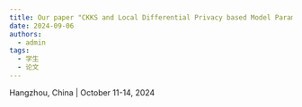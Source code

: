 ```yaml
---
title: Our paper "CKKS and Local Differential Privacy based Model Parameters Encryption for Personalized Federated Learning" is accepted by The 6th International Conference on System Reliability and Safety Engineering. Congratulations to Lijie Hui.
date: 2024-09-06
authors:
  - admin
tags:
  - 学生
  - 论文
---
```

Hangzhou, China | October 11-14, 2024